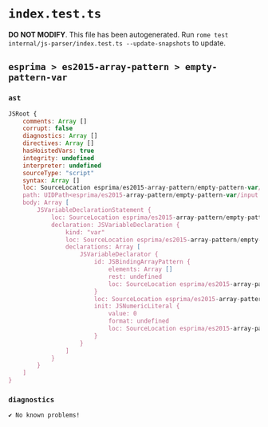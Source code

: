 # `index.test.ts`

**DO NOT MODIFY**. This file has been autogenerated. Run `rome test internal/js-parser/index.test.ts --update-snapshots` to update.

## `esprima > es2015-array-pattern > empty-pattern-var`

### `ast`

```javascript
JSRoot {
	comments: Array []
	corrupt: false
	diagnostics: Array []
	directives: Array []
	hasHoistedVars: true
	integrity: undefined
	interpreter: undefined
	sourceType: "script"
	syntax: Array []
	loc: SourceLocation esprima/es2015-array-pattern/empty-pattern-var/input.js 1:0-2:0
	path: UIDPath<esprima/es2015-array-pattern/empty-pattern-var/input.js>
	body: Array [
		JSVariableDeclarationStatement {
			loc: SourceLocation esprima/es2015-array-pattern/empty-pattern-var/input.js 1:0-1:11
			declaration: JSVariableDeclaration {
				kind: "var"
				loc: SourceLocation esprima/es2015-array-pattern/empty-pattern-var/input.js 1:0-1:11
				declarations: Array [
					JSVariableDeclarator {
						id: JSBindingArrayPattern {
							elements: Array []
							rest: undefined
							loc: SourceLocation esprima/es2015-array-pattern/empty-pattern-var/input.js 1:4-1:6
						}
						loc: SourceLocation esprima/es2015-array-pattern/empty-pattern-var/input.js 1:4-1:10
						init: JSNumericLiteral {
							value: 0
							format: undefined
							loc: SourceLocation esprima/es2015-array-pattern/empty-pattern-var/input.js 1:9-1:10
						}
					}
				]
			}
		}
	]
}
```

### `diagnostics`

```
✔ No known problems!

```
